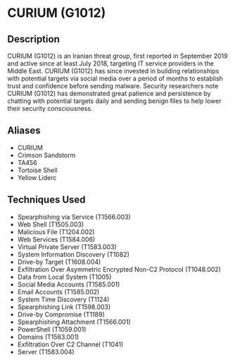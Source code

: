 # CURIUM (G1012)

## Description
CURIUM (G1012) is an Iranian threat group, first reported in September 2019 and active since at least July 2018, targeting IT service providers in the Middle East. CURIUM (G1012) has since invested in building relationships with potential targets via social media over a period of months to establish trust and confidence before sending malware. Security researchers note CURIUM (G1012) has demonstrated great patience and persistence by chatting with potential targets daily and sending benign files to help lower their security consciousness.

## Aliases
- CURIUM
- Crimson Sandstorm
- TA456
- Tortoise Shell
- Yellow Liderc

## Techniques Used
- Spearphishing via Service (T1566.003)
- Web Shell (T1505.003)
- Malicious File (T1204.002)
- Web Services (T1584.006)
- Virtual Private Server (T1583.003)
- System Information Discovery (T1082)
- Drive-by Target (T1608.004)
- Exfiltration Over Asymmetric Encrypted Non-C2 Protocol (T1048.002)
- Data from Local System (T1005)
- Social Media Accounts (T1585.001)
- Email Accounts (T1585.002)
- System Time Discovery (T1124)
- Spearphishing Link (T1598.003)
- Drive-by Compromise (T1189)
- Spearphishing Attachment (T1566.001)
- PowerShell (T1059.001)
- Domains (T1583.001)
- Exfiltration Over C2 Channel (T1041)
- Server (T1583.004)
